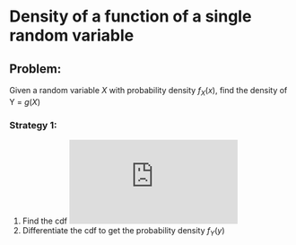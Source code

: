 # Density of a function of a single random variable

## Problem:

Given a random variable $X$ with probability density $f_X(x)$, find the density of Y = $g(X)$ 

### Strategy 1:
1. Find the cdf ![equation](https://latex.codecogs.com/gif.latex?F_Y%28y%29)
1. Differentiate the cdf to get the probability density $f_Y(y)$
